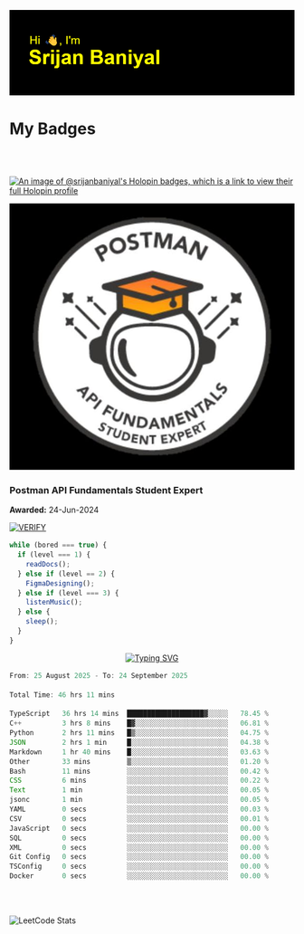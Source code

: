 ![Header](./header.png)

# My Badges

<Br />
<Br />

[![An image of @srijanbaniyal's Holopin badges, which is a link to view their full Holopin profile](https://holopin.me/srijanbaniyal)](https://holopin.io/@srijanbaniyal)

[![Postman API Fundamentals Student Expert](/Postman.jpeg)](https://api.badgr.io/public/assertions/r9BLLy0oTfKJBbkGuDI1zA)

### Postman API Fundamentals Student Expert

**Awarded:** 24-Jun-2024

[![VERIFY](https://img.shields.io/badge/VERIFY-blue)](https://badgecheck.io?url=https%3A%2F%2Fapi.badgr.io%2Fpublic%2Fassertions%2Fr9BLLy0oTfKJBbkGuDI1zA)

```javascript
while (bored === true) {
  if (level === 1) {
    readDocs();
  } else if (level == 2) {
    FigmaDesigning();
  } else if (level === 3) {
    listenMusic();
  } else {
    sleep();
  }
}
```

<p align="center">
  <a href="https://git.io/typing-svg"><img src="https://readme-typing-svg.demolab.com?font=Tilt+Prism&size=30&pause=1000&color=0FF75B&center=true&vCenter=true&width=800&height=80&lines=Time+spent+on+various+Programming+languages" alt="Typing SVG" /></a>
</p>

<!--START_SECTION:waka-->

```TypeScript
From: 25 August 2025 - To: 24 September 2025

Total Time: 46 hrs 11 mins

TypeScript   36 hrs 14 mins  ███████████████████▓░░░░░   78.45 %
C++          3 hrs 8 mins    █▓░░░░░░░░░░░░░░░░░░░░░░░   06.81 %
Python       2 hrs 11 mins   █▒░░░░░░░░░░░░░░░░░░░░░░░   04.75 %
JSON         2 hrs 1 min     █░░░░░░░░░░░░░░░░░░░░░░░░   04.38 %
Markdown     1 hr 40 mins    █░░░░░░░░░░░░░░░░░░░░░░░░   03.63 %
Other        33 mins         ▒░░░░░░░░░░░░░░░░░░░░░░░░   01.20 %
Bash         11 mins         ░░░░░░░░░░░░░░░░░░░░░░░░░   00.42 %
CSS          6 mins          ░░░░░░░░░░░░░░░░░░░░░░░░░   00.22 %
Text         1 min           ░░░░░░░░░░░░░░░░░░░░░░░░░   00.05 %
jsonc        1 min           ░░░░░░░░░░░░░░░░░░░░░░░░░   00.05 %
YAML         0 secs          ░░░░░░░░░░░░░░░░░░░░░░░░░   00.03 %
CSV          0 secs          ░░░░░░░░░░░░░░░░░░░░░░░░░   00.01 %
JavaScript   0 secs          ░░░░░░░░░░░░░░░░░░░░░░░░░   00.00 %
SQL          0 secs          ░░░░░░░░░░░░░░░░░░░░░░░░░   00.00 %
XML          0 secs          ░░░░░░░░░░░░░░░░░░░░░░░░░   00.00 %
Git Config   0 secs          ░░░░░░░░░░░░░░░░░░░░░░░░░   00.00 %
TSConfig     0 secs          ░░░░░░░░░░░░░░░░░░░░░░░░░   00.00 %
Docker       0 secs          ░░░░░░░░░░░░░░░░░░░░░░░░░   00.00 %
```

<!--END_SECTION:waka-->

<Br />
<Br />

![LeetCode Stats](https://leetcard.jacoblin.cool/Srijan-Baniyal?theme=dark&font=Rasa&ext=contest)
